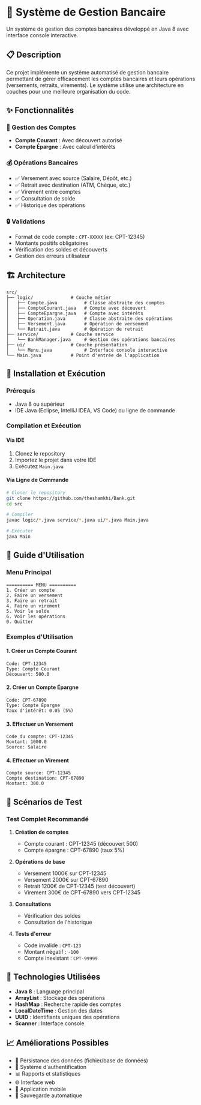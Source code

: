 # 🏦 Système de Gestion Bancaire

Un système de gestion des comptes bancaires développé en Java 8 avec interface console interactive.

## 📋 Description

Ce projet implémente un système automatisé de gestion bancaire permettant de gérer efficacement les comptes bancaires et leurs opérations (versements, retraits, virements). Le système utilise une architecture en couches pour une meilleure organisation du code.

## ✨ Fonctionnalités

### 🏧 Gestion des Comptes
- **Compte Courant** : Avec découvert autorisé
- **Compte Épargne** : Avec calcul d'intérêts

### 💰 Opérations Bancaires
- ✅ Versement avec source (Salaire, Dépôt, etc.)
- ✅ Retrait avec destination (ATM, Chèque, etc.)
- ✅ Virement entre comptes
- ✅ Consultation de solde
- ✅ Historique des opérations

### 🔒 Validations
- Format de code compte : `CPT-XXXXX` (ex: CPT-12345)
- Montants positifs obligatoires
- Vérification des soldes et découverts
- Gestion des erreurs utilisateur

## 🏗️ Architecture

```
src/
├── logic/              # Couche métier
│   ├── Compte.java          # Classe abstraite des comptes
│   ├── CompteCourant.java   # Compte avec découvert
│   ├── CompteEpargne.java   # Compte avec intérêts
│   ├── Operation.java       # Classe abstraite des opérations
│   ├── Versement.java       # Opération de versement
│   └── Retrait.java         # Opération de retrait
├── service/            # Couche service
│   └── BankManager.java     # Gestion des opérations bancaires
├── ui/                 # Couche présentation
│   └── Menu.java            # Interface console interactive
└── Main.java           # Point d'entrée de l'application
```

## 🚀 Installation et Exécution

### Prérequis
- Java 8 ou supérieur
- IDE Java (Eclipse, IntelliJ IDEA, VS Code) ou ligne de commande

### Compilation et Exécution

#### Via IDE
1. Clonez le repository
2. Importez le projet dans votre IDE
3. Exécutez `Main.java`

#### Via Ligne de Commande
```bash
# Cloner le repository
git clone https://github.com/theshamkhi/Bank.git
cd src

# Compiler
javac logic/*.java service/*.java ui/*.java Main.java

# Exécuter
java Main
```

## 📖 Guide d'Utilisation

### Menu Principal
```
========== MENU ==========
1. Créer un compte
2. Faire un versement
3. Faire un retrait
4. Faire un virement
5. Voir le solde
6. Voir les opérations
0. Quitter
```

### Exemples d'Utilisation

#### 1. Créer un Compte Courant
```
Code: CPT-12345
Type: Compte Courant
Découvert: 500.0
```

#### 2. Créer un Compte Épargne
```
Code: CPT-67890
Type: Compte Épargne
Taux d'intérêt: 0.05 (5%)
```

#### 3. Effectuer un Versement
```
Code du compte: CPT-12345
Montant: 1000.0
Source: Salaire
```

#### 4. Effectuer un Virement
```
Compte source: CPT-12345
Compte destination: CPT-67890
Montant: 300.0
```

## 🧪 Scénarios de Test

### Test Complet Recommandé

1. **Création de comptes**
    - Compte courant : CPT-12345 (découvert 500)
    - Compte épargne : CPT-67890 (taux 5%)

2. **Opérations de base**
    - Versement 1000€ sur CPT-12345
    - Versement 2000€ sur CPT-67890
    - Retrait 1200€ de CPT-12345 (test découvert)
    - Virement 300€ de CPT-67890 vers CPT-12345

3. **Consultations**
    - Vérification des soldes
    - Consultation de l'historique

4. **Tests d'erreur**
    - Code invalide : `CPT-123`
    - Montant négatif : `-100`
    - Compte inexistant : `CPT-99999`

## 🔧 Technologies Utilisées

- **Java 8** : Language principal
- **ArrayList** : Stockage des opérations
- **HashMap** : Recherche rapide des comptes
- **LocalDateTime** : Gestion des dates
- **UUID** : Identifiants uniques des opérations
- **Scanner** : Interface console

## 📈 Améliorations Possibles

- 💾 Persistance des données (fichier/base de données)
- 🔐 Système d'authentification
- 📊 Rapports et statistiques
- 🌐 Interface web
- 📱 Application mobile
- 🔄 Sauvegarde automatique